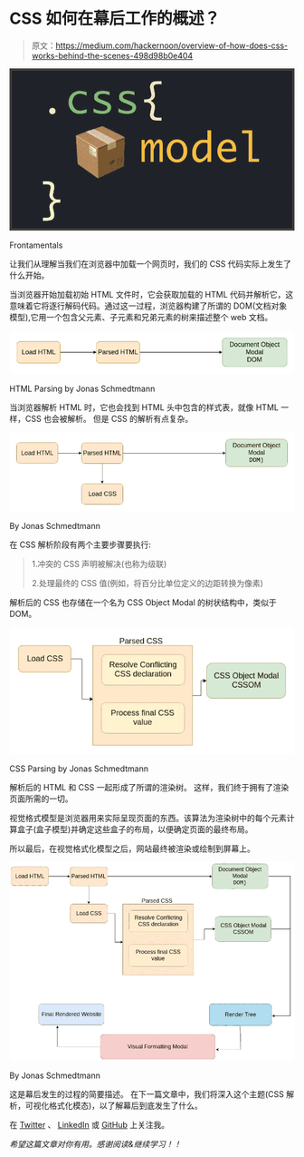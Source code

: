 # CSS 如何在幕后工作的概述？

> 原文：<https://medium.com/hackernoon/overview-of-how-does-css-works-behind-the-scenes-498d98b0e404>

![](img/32b90694d5639482f5eb6b92ec8f3adc.png)

Frontamentals

让我们从理解当我们在浏览器中加载一个网页时，我们的 CSS 代码实际上发生了什么开始。

当浏览器开始加载初始 HTML 文件时，它会获取加载的 HTML 代码并解析它，这意味着它将逐行解码代码。通过这一过程，浏览器构建了所谓的 DOM(文档对象模型),它用一个包含父元素、子元素和兄弟元素的树来描述整个 web 文档。

![](img/c9c8549213f8e7206141e37ae56329ec.png)

HTML Parsing by Jonas Schmedtmann

当浏览器解析 HTML 时，它也会找到 HTML 头中包含的样式表，就像 HTML 一样，CSS 也会被解析。
但是 CSS 的解析有点复杂。

![](img/fae2667c1128b3b3ffec86947b771b51.png)

By Jonas Schmedtmann

在 CSS 解析阶段有两个主要步骤要执行:

> 1.冲突的 CSS 声明被解决(也称为级联)
> 
> 2.处理最终的 CSS 值(例如，将百分比单位定义的边距转换为像素)

解析后的 CSS 也存储在一个名为 CSS Object Modal 的树状结构中，类似于 DOM。

![](img/724f84ee5a7ef516437f5f6d4bdac107.png)

CSS Parsing by Jonas Schmedtmann

解析后的 HTML 和 CSS 一起形成了所谓的渲染树。
这样，我们终于拥有了渲染页面所需的一切。

视觉格式模型是浏览器用来实际呈现页面的东西。该算法为渲染树中的每个元素计算盒子(盒子模型)并确定这些盒子的布局，以便确定页面的最终布局。

所以最后，在视觉格式化模型之后，网站最终被渲染或绘制到屏幕上。

![](img/e8d5b370a813aa4a9abb1f361d2e18b3.png)

By Jonas Schmedtmann

这是幕后发生的过程的简要描述。
在下一篇文章中，我们将深入这个主题(CSS 解析，可视化格式化模态)，以了解幕后到底发生了什么。

在 [Twitter](https://twitter.com/jscodelover) 、 [LinkedIn](https://www.linkedin.com/in/jscodelover) 或 [GitHub](https://github.com/jscodelover) 上关注我。

*希望这篇文章对你有用。感谢阅读&继续学习！！*